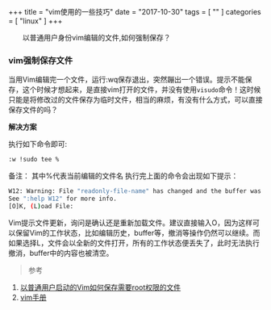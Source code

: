 +++
title = "vim使用的一些技巧"
date = "2017-10-30"
tags = [ "" ]
categories = [ "linux" ]
+++

&emsp;&emsp;以普通用户身份vim编辑的文件,如何强制保存？
<!--more-->
### vim强制保存文件

当用Vim编辑完一个文件，运行:wq保存退出，突然蹦出一个错误。提示不能保存，这个时候才想起来，是直接vim打开的文件，并没有使用`visudo`命令！这时候只能是将修改过的文件保存为临时文件，相当的麻烦，有没有什么方式，可以直接保存文件的吗？

**解决方案**

执行如下命令即可:

```sh
:w !sudo tee %
```

备注： 其中%代表当前编辑的文件名
执行完上面的命令会出现如下提示：

```sh
W12: Warning: File "readonly-file-name" has changed and the buffer was changed in Vim as well
See ":help W12" for more info.
[O]K, (L)oad File:
```

Vim提示文件更新，询问是确认还是重新加载文件。建议直接输入O，因为这样可以保留Vim的工作状态，比如编辑历史，buffer等，撤消等操作仍然可以继续。而如果选择L，文件会以全新的文件打开，所有的工作状态便丢失了，此时无法执行撤消，buffer中的内容也被清空。

>参考

1. [以普通用户启动的Vim如何保存需要root权限的文件](http://feihu.me/blog/2014/vim-write-read-only-file/ "点我访问")
2. [vim手册](http://vimcdoc.sourceforge.net/doc/autocmd.html#autocmd-events "点我访问")